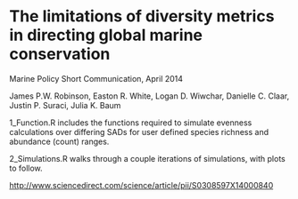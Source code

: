 The limitations of diversity metrics in directing global marine conservation 
==

Marine Policy Short Communication, April 2014

James P.W. Robinson, Easton R. White, Logan D. Wiwchar, Danielle C. Claar, Justin P. Suraci, Julia K. Baum

1_Function.R includes the functions required to simulate evenness calculations over differing SADs for user defined species richness and abundance (count) ranges.

2_Simulations.R walks through a couple iterations of simulations, with plots to follow.


http://www.sciencedirect.com/science/article/pii/S0308597X14000840
